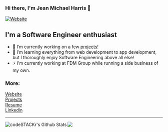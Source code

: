 ### Hi there, I'm Jean Michael Harris 👋

[![Website](https://img.shields.io/website?label=jean.charlottedigitaldesign.com&style=for-the-badge&url=https%3A%2F%2Fjean.charlottedigitaldesign.com)](https://jean.charlottedigitaldesign.com)

## I'm a Software Engineer enthusiast

- 🔭 I’m currently working on a few [projects][website2]!
- 🌱 I’m learning everything from web development to app development, but I thoroughly enjoy Software Engineering above all else!
- ⚡ I'm currently working at FDM Group while running a side business of my own.

### More:

[Website][website]
<br />
[Projects][website2]
<br />
[Resume][website3]
<br />
[Linkedin][linkedin]
<br />

---

  <img align="left" alt="codeSTACKr's Github Stats" src="https://github-readme-stats.codestackr.vercel.app/api?username=SoftwareEngineerJeanHarris&show_icons=true&hide_border=true" />
  <picture>
    <source
      srcset="https://github-readme-stats.vercel.app/api?username=SoftwareEngineerJeanHarris&show_icons=true&theme=dark"
      media="(prefers-color-scheme: dark)"
    />
    <source
      srcset="https://github-readme-stats.vercel.app/api?username=SoftwareEngineerJeanHarris&show_icons=true"
      media="(prefers-color-scheme: light), (prefers-color-scheme: no-preference)"
    />
    <img src="https://github-readme-stats.vercel.app/api?username=SoftwareEngineerJeanHarris&show_icons=true" />
  </picture>

[website]: https://jean.charlottedigitaldesign.com
[website2]: https://jean.charlottedigitaldesign.com/projects
[website3]: https://jean.charlottedigitaldesign.com/wp-content/uploads/2020/09/Resume.pdf
[linkedin]: https://www.linkedin.com/in/jean-michael-harris/
